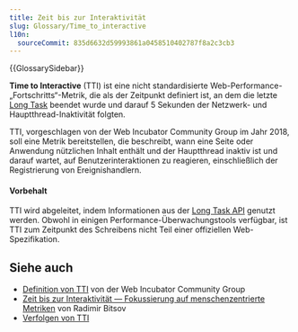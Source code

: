 ```yaml
---
title: Zeit bis zur Interaktivität
slug: Glossary/Time_to_interactive
l10n:
  sourceCommit: 835d6632d59993861a0458510402787f8a2c3cb3
---
```


{{GlossarySidebar}}

**Time to Interactive** (TTI) ist eine nicht standardisierte Web-Performance-„Fortschritts“-Metrik, die als der Zeitpunkt definiert ist, an dem die letzte [Long Task](/de/docs/Web/API/PerformanceLongTaskTiming) beendet wurde und darauf 5 Sekunden der Netzwerk- und Hauptthread-Inaktivität folgten.

TTI, vorgeschlagen von der Web Incubator Community Group im Jahr 2018, soll eine Metrik bereitstellen, die beschreibt, wann eine Seite oder Anwendung nützlichen Inhalt enthält und der Hauptthread inaktiv ist und darauf wartet, auf Benutzerinteraktionen zu reagieren, einschließlich der Registrierung von Ereignishandlern.

#### Vorbehalt

TTI wird abgeleitet, indem Informationen aus der [Long Task API](/de/docs/Web/API/PerformanceLongTaskTiming) genutzt werden. Obwohl in einigen Performance-Überwachungstools verfügbar, ist TTI zum Zeitpunkt des Schreibens nicht Teil einer offiziellen Web-Spezifikation.

## Siehe auch

- [Definition von TTI](https://github.com/WICG/time-to-interactive) von der Web Incubator Community Group
- [Zeit bis zur Interaktivität — Fokussierung auf menschenzentrierte Metriken](https://calibreapp.com/blog/time-to-interactive) von Radimir Bitsov
- [Verfolgen von TTI](https://web.dev/articles/user-centric-performance-metrics#tracking_tti)
